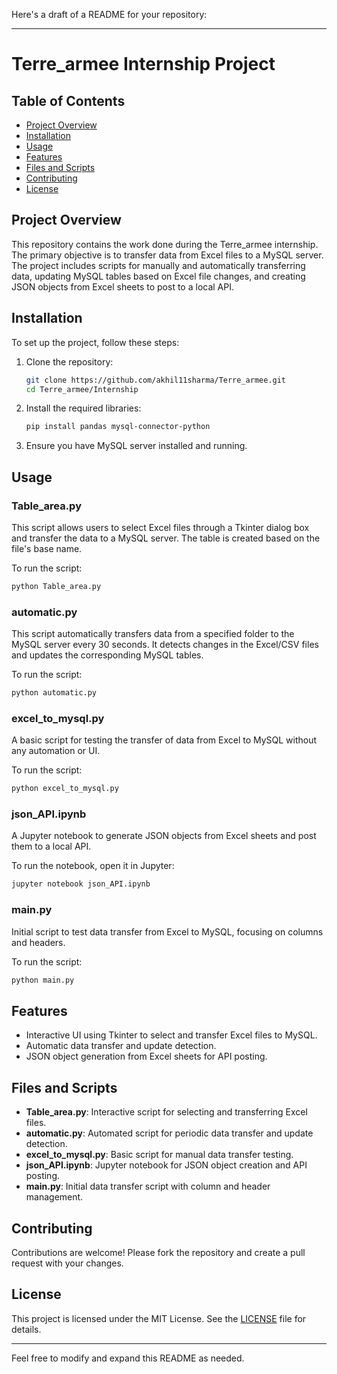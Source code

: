 Here's a draft of a README for your repository:

---

# Terre_armee Internship Project

## Table of Contents
- [Project Overview](#project-overview)
- [Installation](#installation)
- [Usage](#usage)
- [Features](#features)
- [Files and Scripts](#files-and-scripts)
- [Contributing](#contributing)
- [License](#license)

## Project Overview
This repository contains the work done during the Terre_armee internship. The primary objective is to transfer data from Excel files to a MySQL server. The project includes scripts for manually and automatically transferring data, updating MySQL tables based on Excel file changes, and creating JSON objects from Excel sheets to post to a local API.

## Installation
To set up the project, follow these steps:

1. Clone the repository:
    ```bash
    git clone https://github.com/akhil11sharma/Terre_armee.git
    cd Terre_armee/Internship
    ```

2. Install the required libraries:
    ```bash
    pip install pandas mysql-connector-python
    ```

3. Ensure you have MySQL server installed and running.

## Usage
### Table_area.py
This script allows users to select Excel files through a Tkinter dialog box and transfer the data to a MySQL server. The table is created based on the file's base name.

To run the script:
```bash
python Table_area.py
```

### automatic.py
This script automatically transfers data from a specified folder to the MySQL server every 30 seconds. It detects changes in the Excel/CSV files and updates the corresponding MySQL tables.

To run the script:
```bash
python automatic.py
```

### excel_to_mysql.py
A basic script for testing the transfer of data from Excel to MySQL without any automation or UI.

To run the script:
```bash
python excel_to_mysql.py
```

### json_API.ipynb
A Jupyter notebook to generate JSON objects from Excel sheets and post them to a local API.

To run the notebook, open it in Jupyter:
```bash
jupyter notebook json_API.ipynb
```

### main.py
Initial script to test data transfer from Excel to MySQL, focusing on columns and headers.

To run the script:
```bash
python main.py
```

## Features
- Interactive UI using Tkinter to select and transfer Excel files to MySQL.
- Automatic data transfer and update detection.
- JSON object generation from Excel sheets for API posting.

## Files and Scripts
- **Table_area.py**: Interactive script for selecting and transferring Excel files.
- **automatic.py**: Automated script for periodic data transfer and update detection.
- **excel_to_mysql.py**: Basic script for manual data transfer testing.
- **json_API.ipynb**: Jupyter notebook for JSON object creation and API posting.
- **main.py**: Initial data transfer script with column and header management.

## Contributing
Contributions are welcome! Please fork the repository and create a pull request with your changes.

## License
This project is licensed under the MIT License. See the [LICENSE](LICENSE) file for details.

---

Feel free to modify and expand this README as needed.
